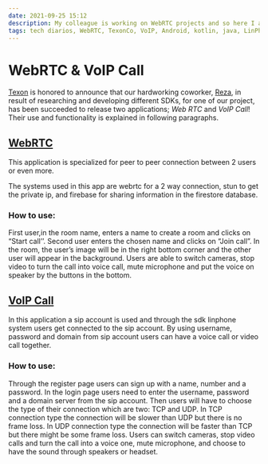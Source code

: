 ```yaml
---
date: 2021-09-25 15:12
description: My colleague is working on WebRTC projects and so here I am sharing the two apps he developed in the past weeks with you.
tags: tech diarios, WebRTC, TexonCo, VoIP, Android, kotlin, java, LinPhone, Sip2Sip, Firebase
---
```


# WebRTC & VoIP Call

[Texon](https://www.linkedin.com/company/texonco) is honored to announce that our hardworking coworker, [Reza](https://www.linkedin.com/in/reza-godarzi-58b080165), in result of researching and developing different SDKs, for one of our project, has been succeeded to release two applications; *Web RTC* and *VoIP Call*!
Their use and functionality is explained in following paragraphs.


## [WebRTC](https://github.com/rezafpi008/WebRtc)


This application is specialized for peer to peer connection between 2 users or even more.

The systems used in this app are webrtc for a 2 way connection, stun to get the private ip, and firebase for sharing information in the firestore database.

### How to use:

First user,in the room name, enters a name to create a room and clicks on “Start call’’.
Second user enters the chosen name and clicks on “Join call”.
In the room, the user’s image will be in the right bottom corner and the other user will appear in the background.
Users are able to switch cameras, stop video to turn the call into voice call, mute microphone and put the voice on speaker by the buttons in the bottom.

## [VoIP Call](https://github.com/rezafpi008/VoipCall)

In this application a sip account is used and through the sdk linphone system users get connected to the sip account.
By using username, password and domain from sip account users can have a voice call or video call together.

### How to use:

Through the register page users can sign up with a name, number and a password. In the login page users need to enter the username, password and a domain server from the sip account. Then users will have to choose the type of their connection which are two: TCP and UDP.
In TCP connection type the connection will be slower than UDP but there is no frame loss.
In UDP connection type the connection will be faster than TCP but there might be some frame loss.
Users can switch cameras, stop video calls and turn the call into a voice one, mute microphone, and choose to have the sound through speakers or headset.
